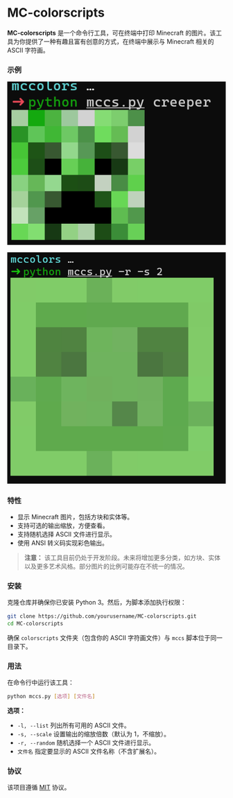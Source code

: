 # MC-colorscripts

**MC-colorscripts** 是一个命令行工具，可在终端中打印 Minecraft 的图片。该工具为你提供了一种有趣且富有创意的方式，在终端中展示与 Minecraft 相关的 ASCII 字符画。

### 示例

![image](assets/image-20250307223932-sfr53eb.png)

![image](assets/image-20250307224000-p7scuip.png)

### 特性

* 显示 Minecraft 图片，包括方块和实体等。
* 支持可选的输出缩放，方便查看。
* 支持随机选择 ASCII 文件进行显示。
* 使用 ANSI 转义码实现彩色输出。

> **注意：**  该工具目前仍处于开发阶段。未来将增加更多分类，如方块、实体以及更多艺术风格。部分图片的比例可能存在不统一的情况。

### 安装

克隆仓库并确保你已安装 Python 3。然后，为脚本添加执行权限：

```bash
git clone https://github.com/yourusername/MC-colorscripts.git
cd MC-colorscripts
```

确保 `colorscripts` 文件夹（包含你的 ASCII 字符画文件）与 `mccs` 脚本位于同一目录下。

### 用法

在命令行中运行该工具：

```bash
python mccs.py [选项] [文件名]
```

**选项：**

* `-l, --list`     列出所有可用的 ASCII 文件。
* `-s, --scale`    设置输出的缩放倍数（默认为 1，不缩放）。
* `-r, --random`   随机选择一个 ASCII 文件进行显示。
* `文件名`        指定要显示的 ASCII 文件名称（不含扩展名）。

### 协议

该项目遵循 [MIT](LICENSE) 协议。
